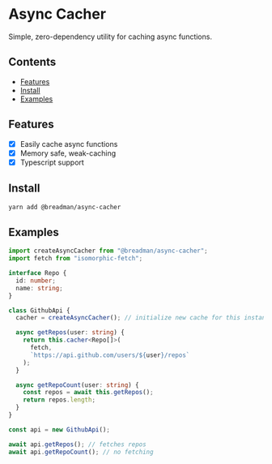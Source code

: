 # Async Cacher

Simple, zero-dependency utility for caching async functions.

## Contents

- [Features](#features)
- [Install](#install)
- [Examples](#examples)

## Features

- [x] Easily cache async functions
- [x] Memory safe, weak-caching
- [x] Typescript support

## Install

```bash
yarn add @breadman/async-cacher
```

## Examples

```ts
import createAsyncCacher from "@breadman/async-cacher";
import fetch from "isomorphic-fetch";

interface Repo {
  id: number;
  name: string;
}

class GithubApi {
  cacher = createAsyncCacher(); // initialize new cache for this instance

  async getRepos(user: string) {
    return this.cacher<Repo[]>(
      fetch,
      `https://api.github.com/users/${user}/repos`
    );
  }

  async getRepoCount(user: string) {
    const repos = await this.getRepos();
    return repos.length;
  }
}

const api = new GithubApi();

await api.getRepos(); // fetches repos
await api.getRepoCount(); // no fetching
```
